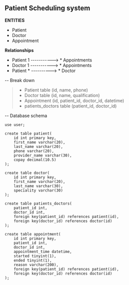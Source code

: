 ## Patient Scheduling system

**ENTITIES**

- Patient
- Doctor
- Appointment


**Relationships**

- Patient 1 -----------> * Appointments
- Doctor 1 -----------> * Appointments
- Patient * ----------> * Doctor


-- Break down
> - Patient table (id, name, phone)
> - Doctor table (id, name, qualification)
> - Appointment (id, patient_id, doctor_id, datetime)
> - patients_doctors table (patient_id, doctor_id)


-- Database schema

```
use user;

create table patient(
    id int primary key,
    first_name varchar(20),
    last_name varchar(20),
    phone varchar(20),
    provider_name varchar(30),
    copay decimal(10.5)
);

create table doctor(
    id int primary key,
    first_name varchar(20),
    last_name varchar(30),
    speciality varchar(30)
);

create table patients_doctors(
    patient_id int,
    doctor_id int,
    foreign key(patient_id) references patient(id),
    foreign key(doctor_id) references doctor(id)
);

create table appointment(
    id int primary key,
    patient_id int,
    doctor_id int,
    appointment_time datetime,
    started tinyint(1),
    ended tinyint(1),
    reason varchar(200),
    foreign key(patient_id) references patient(id),
    foreign key(doctor_id) references doctor(id)
);
```